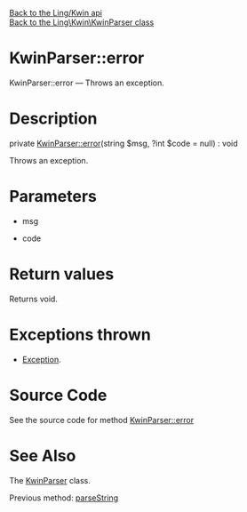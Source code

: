 [Back to the Ling/Kwin api](https://github.com/lingtalfi/Kwin/blob/master/doc/api/Ling/Kwin.md)<br>
[Back to the Ling\Kwin\KwinParser class](https://github.com/lingtalfi/Kwin/blob/master/doc/api/Ling/Kwin/KwinParser.md)


KwinParser::error
================



KwinParser::error — Throws an exception.




Description
================


private [KwinParser::error](https://github.com/lingtalfi/Kwin/blob/master/doc/api/Ling/Kwin/KwinParser/error.md)(string $msg, ?int $code = null) : void




Throws an exception.




Parameters
================


- msg

    

- code

    


Return values
================

Returns void.


Exceptions thrown
================

- [Exception](http://php.net/manual/en/class.exception.php).&nbsp;







Source Code
===========
See the source code for method [KwinParser::error](https://github.com/lingtalfi/Kwin/blob/master/KwinParser.php#L175-L178)


See Also
================

The [KwinParser](https://github.com/lingtalfi/Kwin/blob/master/doc/api/Ling/Kwin/KwinParser.md) class.

Previous method: [parseString](https://github.com/lingtalfi/Kwin/blob/master/doc/api/Ling/Kwin/KwinParser/parseString.md)<br>

